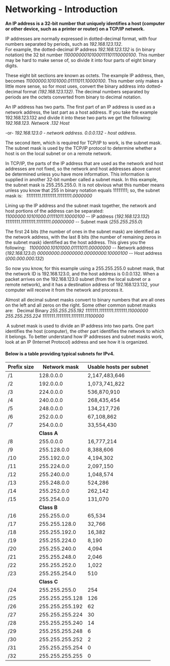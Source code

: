 # Networking - Introduction

**An IP address is a 32-bit number that uniquely identifies a host (computer or other device, such as a printer or router) on a TCP/IP network.**

IP addresses are normally expressed in dotted-decimal format, with four numbers separated by periods, such as *192.168.123.132*.<br />
For example, the dotted-decimal IP address *192.168.123.132* is (in binary notation) the 32 bit number *110000000101000111101110000100*. This number may be hard to make sense of, so divide it into four parts of eight binary digits.

These eight bit sections are known as octets. The example IP address, then, becomes *11000000.10101000.01111011.10000100*. This number only makes a little more sense, so for most uses, convert the binary address into dotted-decimal format *(192.168.123.132)*. The decimal numbers separated by periods are the octets converted from binary to decimal notation.

An IP address has two parts. The first part of an IP address is used as a network address, the last part as a host address. If you take the example 192.168.123.132 and divide it into these two parts we get the following:
 
   *192.168.123. Network .132 Host*
 
-or-
   *192.168.123.0 - network address. 0.0.0.132 - host address*.

The second item, which is required for TCP/IP to work, is the subnet mask. The subnet mask is used by the TCP/IP protocol to determine whether a host is on the local subnet or on a remote network.

In TCP/IP, the parts of the IP address that are used as the network and host addresses are not fixed, so the network and host addresses above cannot be determined unless you have more information. This information is supplied in another 32-bit number called a subnet mask. In this example, the subnet mask is 255.255.255.0. It is not obvious what this number means unless you know that 255 in binary notation equals 11111111; so, the subnet mask is:
 
   *11111111.11111111.11111111.0000000*
 
Lining up the IP address and the subnet mask together, the network and host portions of the address can be separated:
 
   *11000000.10101000.01111011.10000100* -- IP address (*192.168.123.132*)
   *11111111.11111111.11111111.00000000* -- Subnet mask (*255.255.255.0*)
 
The first 24 bits (the number of ones in the subnet mask) are identified as the network address, with the last 8 bits (the number of remaining zeros in the subnet mask) identified as the host address. This gives you the following:
 
   *11000000.10101000.01111011.00000000* -- Network address (*192.168.123.0*)
   *00000000.00000000.00000000.10000100* -- Host address (*000.000.000.132*)
 
So now you know, for this example using a 255.255.255.0 subnet mask, that the network ID is 192.168.123.0, and the host address is 0.0.0.132. When a packet arrives on the 192.168.123.0 subnet (from the local subnet or a remote network), and it has a destination address of 192.168.123.132, your computer will receive it from the network and process it.

Almost all decimal subnet masks convert to binary numbers that are all ones on the left and all zeros on the right. Some other common subnet masks are:
 
   Decimal                 Binary
   *255.255.255.192*         *1111111.11111111.1111111.11000000*
   *255.255.255.224*         *1111111.11111111.1111111.11100000*


 A subnet mask is used to divide an IP address into two parts. One part identifies the host (computer), the other part identifies the network to which it belongs. To better understand how IP addresses and subnet masks work, look at an IP (Internet Protocol) address and see how it is organized.

#### Below is a table providing typical subnets for IPv4.

**Prefix size**| **Network mask**|**Usable hosts per subnet**
------------|-------------|--------------------
/1          |128.0.0.0    |2,147,483,646
/2          |192.0.0.0    |1,073,741,822
/3          |224.0.0.0    |536,870,910
/4          |240.0.0.0    |268,435,454
/5          |248.0.0.0    |134,217,726
/6          |252.0.0.0    |67,108,862
/7          |254.0.0.0    |33,554,430
|         |**Class A**     |
/8  |255.0.0.0   |16,777,214
/9  |255.128.0.0  |8,388,606
/10  |255.192.0.0  |4,194,302
/11  |255.224.0.0  |2,097,150
/12  |255.240.0.0  |1,048,574
/13  |255.248.0.0  |524,286
/14  |255.252.0.0  |262,142
/15  |255.254.0.0  |131,070
|     | **Class B** |
/16  |255.255.0.0  |65,534
/17  |255.255.128.0  |32,766
/18  |255.255.192.0  |16,382
/19  |255.255.224.0  |8,190
/20  |255.255.240.0  |4,094
/21  |255.255.248.0  |2,046
/22  |255.255.252.0  |1,022
/23  |255.255.254.0  |510
|	|**Class C**|
/24  |255.255.255.0  |254
/25  |255.255.255.128  |126
/26  |255.255.255.192  |62
/27  |255.255.255.224  |30
/28  |255.255.255.240  |14
/29  |255.255.255.248  |6
/30  |255.255.255.252  |2
/31  |255.255.255.254  |0
/32  |255.255.255.255  |0
